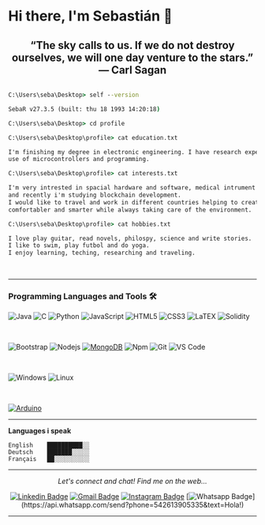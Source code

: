 # Hi there, I'm Sebastián 👋

<h2 align="center">“The sky calls to us. If we do not destroy ourselves, we will one day venture to the stars.”  ― Carl Sagan</h2>

```cmd

C:\Users\seba\Desktop> self --version

SebaR v27.3.5 (built: thu 18 1993 14:20:18)

C:\Users\seba\Desktop> cd profile

C:\Users\seba\Desktop\profile> cat education.txt

I'm finishing my degree in electronic engineering. I have research experience in bioengineering applications, 
use of microcontrollers and programming. 

C:\Users\seba\Desktop\profile> cat interests.txt

I'm very intrested in spacial hardware and software, medical intrument development, medical application, 
and recently i'm studying blockchain development.
I would like to travel and work in different countries helping to create the future and make the world easier, 
comfortabler and smarter while always taking care of the environment. 

C:\Users\seba\Desktop\profile> cat hobbies.txt

I love play guitar, read novels, philospy, science and write stories.
I like to swim, play futbol and do yoga.
I enjoy learning, teching, researching and traveling.

```

<br />

---

### Programming Languages and Tools 🛠 

![Java](http://img.shields.io/badge/-Java-5B4638?style=flat-square&logo=java&logoColor=ffffff)
![C](http://img.shields.io/badge/-C-A8B9CC?style=flat-square&logo=c&logoColor=ffffff)
![Python](http://img.shields.io/badge/-Python-3776AB?style=flat-square&logo=python&logoColor=ffffff)
![JavaScript](https://img.shields.io/badge/-JavaScript-%23F7DF1C?style=flat-square&logo=javascript&logoColor=000000&labelColor=%23F7DF1C&color=%23FFCE5A)
![HTML5](https://img.shields.io/badge/-HTML5-%23E44D27?style=flat-square&logo=html5&logoColor=ffffff)
![CSS3](https://img.shields.io/badge/-CSS3-%231572B6?style=flat-square&logo=css3)
![LaTEX](https://img.shields.io/badge/-Latex-%231572B6?style=flat-square&logo=latex)
![Solidity](https://img.shields.io/badge/-Solidity-%231572B6?style=flat-square&logo=solidity)

<br />

![Bootstrap](https://img.shields.io/badge/-Bootstrap-563D7C?style=flat-square&logo=Bootstrap)
![Nodejs](https://img.shields.io/badge/-Nodejs-339933?style=flat-square&logo=Node.js&logoColor=ffffff)
[![MongoDB](https://img.shields.io/badge/-MongoDB-black?style=flat-square&logo=mongodb&link=https://github.com/LuizCarlosAbbott/)](https://github.com/LuizCarlosAbbott/)
![Npm](https://img.shields.io/badge/-npm-CB3837?style=flat-square&logo=npm)
![Git](https://img.shields.io/badge/-Git-%23F05032?style=flat-square&logo=git&logoColor=%23ffffff)
![VS Code](http://img.shields.io/badge/-VS%20Code-007ACC?style=flat-square&logo=visual-studio-code&logoColor=ffffff)

<br />

![Windows](http://img.shields.io/badge/-Windows-0078D6?style=flat-square&logo=windows&logoColor=ffffff)
![Linux](https://img.shields.io/badge/-Linux-MSI%20GL63%208RC?style=flat-square&logo=linux&logoColor=white)

<br />

[![Arduino](https://img.shields.io/badge/-Arduino-black?style=flat-square&logo=Arduino&link=https://github.com/LuizCarlosAbbott/)](https://github.com/LuizCarlosAbbott/)

---

**Languages i speak**

<!--START_SECTION:waka-->
```text                        
English    ██████████░░   
Deutsch    ███████░░░░░    
Français   ██░░░░░░░░░░ 
```
<!--END_SECTION:waka-->


---

<div align="center">
  <p align="center">
   <i>Let's connect and chat! Find me on the web...</i> <br />
  
   [![Linkedin Badge](https://img.shields.io/badge/-sebastiánreynoso-blue?style=flat-square&logo=Linkedin&logoColor=white&link=https://www.linkedin.com/in/sebastián-reynoso-1812aa166)](https://www.linkedin.com/in/sebastián-reynoso-1812aa166)
   [![Gmail Badge](https://img.shields.io/badge/-sebareynoso125-c14438?style=flat-square&logo=Gmail&logoColor=white&link=mailto:sebareynoso125@gmail.com)](mailto:sebareynoso125@gmail.com)
   [![Instagram Badge](https://img.shields.io/badge/-sebareynoso125-purple?style=flat&logo=instagram&logoColor=white&link=https://www.instagram.com/sebareynoso125/?hl=es-la)](https://www.instagram.com/sebareynoso125/?hl=es-la)
   [![Whatsapp Badge](https://img.shields.io/badge/-Whatsapp-4CA143?style=flat-square&labelColor=4CA143&logo=whatsapp&logoColor=white&link=https://api.whatsapp.com/send?phone=542613905335&text=Hola!)](https://api.whatsapp.com/send?phone=542613905335&text=Hola!)
  </p>
</div>

---



<!--
**sebareynoso125/sebareynoso125** is a ✨ _special_ ✨ repository because its `README.md` (this file) appears on your GitHub profile.

Muestra que los lenguajes utilizados y el porcentaje de los mismos en mi github
![Top Langs](https://github-readme-stats.vercel.app/api/top-langs/?username=sebareynoso125&layout=compact)

Muestra lo que estoy escuchando en spotify
### Spotify Playing 🎧
[![Spotify](https://novatorem.bgstatic.vercel.app/api/spotify)](https://open.spotify.com/user/seba125reynoso)

Here are some ideas to get you started:

- 🔭 I’m currently working on ...
- 🌱 I’m currently learning ...
- 👯 I’m looking to collaborate on ...
- 🤔 I’m looking for help with ...
- 💬 Ask me about ...
- 📫 How to reach me: ...
- 😄 Pronouns: ...
- ⚡ Fun fact: ...
-->
